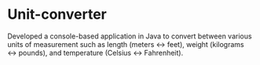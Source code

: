 # Unit-converter
Developed a console-based application in Java to convert between various units of measurement such as length (meters ↔ feet), weight (kilograms ↔ pounds), and temperature (Celsius ↔ Fahrenheit).
